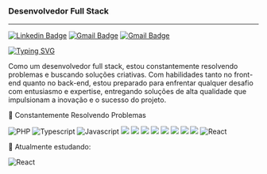 ### Desenvolvedor Full Stack
---

[![Linkedin Badge](https://img.shields.io/badge/-Illano%20Ayala-151515?style=flat-square&logo=Linkedin&logoColor=white&link=https://www.linkedin.com/in/illano-ayala-b7a528276)](https://www.linkedin.com/in/illano-ayala-b7a528276) 
[![Gmail Badge](https://img.shields.io/badge/-illanoferreira15@gmail.com-151515?style=flat-square&logo=Gmail&logoColor=white&link=mailto:casmei@protonmail.com)](mailto:illanoferreira15@gmail.com)
[![Gmail Badge](https://img.shields.io/badge/-Illano__-151515?style=flat-square&logo=Instagram&logoColor=white&link=https://www.instagram.com/illano__/)](https://www.instagram.com/illano__/)

[![Typing SVG](https://readme-typing-svg.herokuapp.com?font=Fira+Code&weight=100&size=25&pause=1000&color=F7F7F7&vCenter=true&random=false&width=435&lines=Illano+Ayala)](https://git.io/typing-svg)

Como um desenvolvedor full stack, estou constantemente resolvendo problemas e buscando soluções criativas. Com habilidades tanto no front-end quanto no back-end, estou preparado para enfrentar qualquer desafio com entusiasmo e expertise, entregando soluções de alta qualidade que impulsionam a inovação e o sucesso do projeto.
    
🔹 Constantemente Resolvendo Problemas


![PHP](https://img.shields.io/badge/PHP-black?style=for-the-badge&logo=php&logoColor=white)
![Typescript](https://img.shields.io/badge/TypeScript-black?style=for-the-badge&logo=typescript&logoColor=white)
![Javascript](https://img.shields.io/badge/javascript-black.svg?style=for-the-badge&logo=javascript&logoColor=white)
<img src="https://img.shields.io/badge/java-black.svg?style=for-the-badge&logo=openjdk&logoColor=white" />
<img src="https://img.shields.io/badge/spring-black.svg?style=for-the-badge&logo=spring&logoColor=white" />
<img src="https://img.shields.io/badge/apache-black.svg?style=for-the-badge&logo=apache&logoColor=white" />
<img src="https://img.shields.io/badge/mysql-black.svg?style=for-the-badge&logo=mysql&logoColor=white" />
<img src="https://img.shields.io/badge/sqlite-black.svg?style=for-the-badge&logo=sqlite&logoColor=white" />
<img src="https://img.shields.io/badge/MariaDB-black?style=for-the-badge&logo=mariadb&logoColor=white" />
<img src="https://img.shields.io/badge/html5-black.svg?style=for-the-badge&logo=html5&logoColor=white" />
<img src="https://img.shields.io/badge/css3-black.svg?style=for-the-badge&logo=css3&logoColor=white" />
![React](https://img.shields.io/badge/React-black?style=for-the-badge&logo=react&logoColor=white)

🔹 Atualmente estudando:

![React](https://img.shields.io/badge/Vite-black?style=for-the-badge&logo=vite&logoColor=white)







